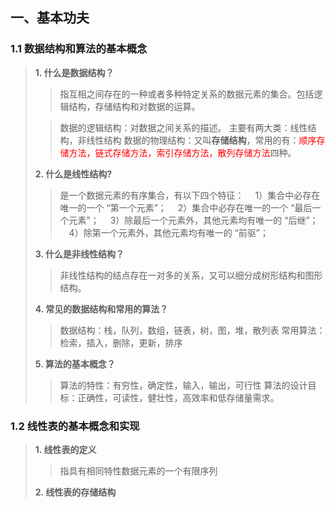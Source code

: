  ## 一、基本功夫
 ### 1.1 数据结构和算法的基本概念
 > **1. 什么是数据结构？**
 >> 指互相之间存在的一种或者多种特定关系的数据元素的集合。包括逻辑结构，存储结构和对数据的运算。
 >
 >> 数据的逻辑结构：对数据之间关系的描述。 主要有两大类：线性结构，非线性结构
 >> 数据的物理结构：又叫**存储结构**，常用的有：<font color="red">顺序存储方法，链式存储方法，索引存储方法，散列存储方法</font>四种。
 >
 > **2. 什么是线性结构?**
 >> 是一个数据元素的有序集合，有以下四个特征：
 &emsp;1）集合中必存在唯一的一个 “第一个元素”；
 &emsp;2）集合中必存在唯一的一个 “最后一个元素”；
 &emsp;3）除最后一个元素外，其他元素均有唯一的 “后继”；
 &emsp;4）除第一个元素外，其他元素均有唯一的 “前驱”；
 >
 > **3. 什么是非线性结构？**
 >> 非线性结构的结点存在一对多的关系，又可以细分成树形结构和图形结构。
 >
 > **4. 常见的数据结构和常用的算法？**
 >> 数据结构：栈，队列，数组，链表，树，图，堆，散列表
 >> 常用算法： 检索，插入，删除，更新，排序
 >
 > **5. 算法的基本概念？**
 >> 算法的特性：有穷性，确定性，输入，输出，可行性
 >> 算法的设计目标：正确性，可读性，健壮性，高效率和低存储量需求。

### 1.2 线性表的基本概念和实现
>**1. 线性表的定义**
>> 指具有相同特性数据元素的一个有限序列
>
> **2. 线性表的存储结构**
>>


